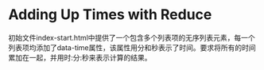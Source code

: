 # Adding Up Times with Reduce

初始文件index-start.html中提供了一个包含多个列表项的无序列表元素，每一个列表项均添加了data-time属性，该属性用分和秒表示了时间。要求将所有的时间累加在一起，并用时:分:秒来表示计算的结果。
